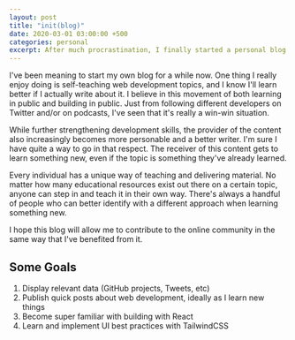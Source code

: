 ```yaml
---
layout: post
title: "init(blog)"
date: 2020-03-01 03:00:00 +500
categories: personal
excerpt: After much procrastination, I finally started a personal blog
---
```


I've been meaning to start my own blog for a while now. One thing I really enjoy doing is self-teaching web development topics, and I know I'll learn better if I actually write about it. I believe in this movement of both learning in public and building in public. Just from following different developers on Twitter and/or on podcasts, I've seen that it's really a win-win situation.

While further strengthening development skills, the provider of the content also increasingly becomes more personable and a better writer. I'm sure I have quite a way to go in that respect. The receiver of this content gets to learn something new, even if the topic is something they've already learned.

Every individual has a unique way of teaching and delivering material. No matter how many educational resources exist out there on a certain topic, anyone can step in and teach it in their own way. There's always a handful of people who can better identify with a different approach when learning something new.

I hope this blog will allow me to contribute to the online community in the same way that I've benefited from it.

## Some Goals

1. Display relevant data (GitHub projects, Tweets, etc)
2. Publish quick posts about web development, ideally as I learn new things
3. Become super familiar with building with React
4. Learn and implement UI best practices with TailwindCSS
